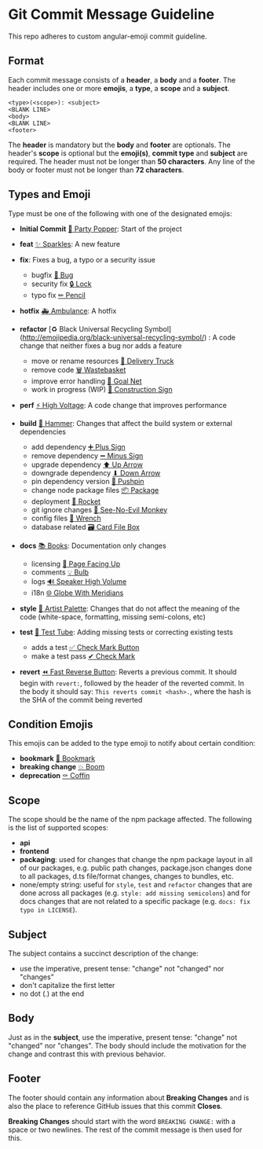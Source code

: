 # Git Commit Message Guideline

This repo adheres to custom angular-emoji commit guideline.

## Format

Each commit message consists of a **header**, a **body** and a **footer**. The
header includes one or more **emojis**, a **type**, a **scope** and a
**subject**.

```commit-message
<type>(<scope>): <subject>
<BLANK LINE>
<body>
<BLANK LINE>
<footer>
```

The **header** is mandatory but the **body** and **footer** are optionals. The
header's **scope** is optional but the **emoji(s)**, **commit type** and
**subject** are required.
The header must not be longer than **50 characters**.
Any line of the body or footer must not be longer than **72 characters**.

## Types and Emoji

Type must be one of the following with one of the designated emojis:

- **Initial Commit** [🎉 Party Popper](http://emojipedia.org/party-popper/):
    Start of the project

- **feat** [✨ Sparkles](http://emojipedia.org/sparkles/): A new feature

- **fix**: Fixes a bug, a typo or a security issue

  - bugfix [🐛 Bug](http://emojipedia.org/bug/)
  - security fix [🔒 Lock](https://emojipedia.org/lock/)
  - typo fix [✏ Pencil](http://emojipedia.rog/pencil)

- **hotfix** [🚑 Ambulance](https://emojipedia.org/ambulance/): A hotfix

- **refactor**
    [♻️ Black Universal Recycling Symbol]
    (<http://emojipedia.org/black-universal-recycling-symbol/>)
    : A code change that neither fixes a bug nor adds a feature

  - move or rename resources
        [🚚 Delivery Truck](http://emojipedia.org/delivery-truck/)
  - remove code [🗑️ Wastebasket](http://emojipedia.org/wastebasket/)
  - improve error handling [🥅 Goal Net](http://emojipedia.org/goal-net/)
  - work in progress (WIP)
        [🚧 Construction Sign](http://emojipedia.org/construction-sign/)

- **perf** [⚡ High Voltage](http://emojipedia.org/high-voltage/): A code
    change that improves performance

- **build** [🔨 Hammer](http://emojipedia.org/hammer/): Changes that affect
    the build system or external dependencies

  - add dependency [➕ Plus Sign](http://emojipedia.org/plus-sign)
  - remove dependency [➖ Minus Sign](http://emojipedia.org/minus-sign)
  - upgrade dependency [⬆ Up Arrow](http://emojipedia.org/up-arrow)
  - downgrade dependency [⬇ Down Arrow](http://emojipedia.org/down-arrow)
  - pin dependency version [📌 Pushpin](http://emojipedia.org/pushpin)
  - change node package files [📦 Package](http://emojipedia.org/package/)
  - deployment [🚀 Rocket](http://emojipedia.org/rocket/)
  - git ignore changes
        [🙈 See-No-Evil Monkey](http://emojipedia.org/see-no-evil-monkey)
  - config files [🔧 Wrench](http://emojipedia.org/wrench/)
  - database related [🗃 Card File Box](http://emojipedia.org/card-file-box/)

- **docs** [📚 Books](http://emojipedia.org/books/): Documentation only changes

  - licensing [📄 Page Facing Up](http://emojipedia.org/page-facing-up/)
  - comments [💡 Bulb](http://emojipedia.org/bulb/)
  - logs [🔊 Speaker High Volume](http://emojipedia.org/speaker-high-volume/)
  - i18n [🌐 Globe With Meridians](http://emojipedia.org/globe-with-meridians/)

- **style** [🎨 Artist Palette](http://emojipedia.org/artist-palette/): Changes
    that do not affect the meaning of the code (white-space, formatting, missing
    semi-colons, etc)

- **test**
    [🧪 Test Tube](http://emojipedia.org/test-tube/): Adding missing tests or
    correcting existing tests

  - adds a test
        [✅ Check Mark Button](http://emojipedia.org/check-mark-button/)
  - make a test pass [✔ Check Mark](http://emojipedia.org/check-mark/)

- **revert**
    [⏪ Fast Reverse Button](http://emojipedia.org/fast-reverse-button/): Reverts a
    previous commit. It should begin with `revert:`, followed by the header of the
    reverted commit. In the body it should say: `This reverts commit <hash>.`, where
    the hash is the SHA of the commit being reverted

## Condition Emojis

This emojis can be added to the type emoji to notify about certain condition:

- **bookmark** [🔖 Bookmark](http://emojipedia.org/bookmark/)
- **breaking change** [💥 Boom](http://emojipedia.org/boom/)
- **deprecation** [⚰ Coffin](http://emojipedia.org/coffin/)

## Scope

The scope should be the name of the npm package affected.
The following is the list of supported scopes:

- **api**
- **frontend**
- **packaging**: used for changes that change the npm package layout in all of
    our packages, e.g. public path changes, package.json changes done to all
    packages, d.ts file/format changes, changes to bundles, etc.
- none/empty string: useful for `style`, `test` and `refactor` changes that are
    done across all packages (e.g. `style: add missing semicolons`) and for docs
    changes that are not related to a specific package (e.g.
    `docs: fix typo in LICENSE`).

## Subject

The subject contains a succinct description of the change:

- use the imperative, present tense: "change" not "changed" nor "changes"
- don't capitalize the first letter
- no dot (.) at the end

## Body

Just as in the **subject**, use the imperative, present tense: "change" not
"changed" nor "changes". The body should include the motivation for the change
and contrast this with previous behavior.

## Footer

The footer should contain any information about **Breaking Changes** and is also
the place to reference GitHub issues that this commit **Closes**.

**Breaking Changes** should start with the word `BREAKING CHANGE:` with a space
or two newlines. The rest of the commit message is then used for this.
